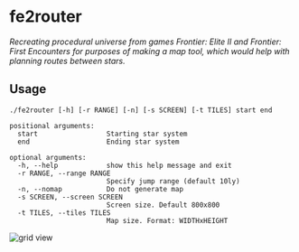 # fe2router #

*Recreating procedural universe from games Frontier: Elite II
and Frontier: First Encounters for purposes of making 
a map tool, which would help with planning routes between stars.*


## Usage ##
~~~
./fe2router [-h] [-r RANGE] [-n] [-s SCREEN] [-t TILES] start end

positional arguments:
  start                 Starting star system
  end                   Ending star system

optional arguments:
  -h, --help            show this help message and exit
  -r RANGE, --range RANGE
                        Specify jump range (default 10ly)
  -n, --nomap           Do not generate map
  -s SCREEN, --screen SCREEN
                        Screen size. Default 800x800
  -t TILES, --tiles TILES
                        Map size. Format: WIDTHxHEIGHT
~~~


![grid view](http://i.imgur.com/1V1CtxT.png)
